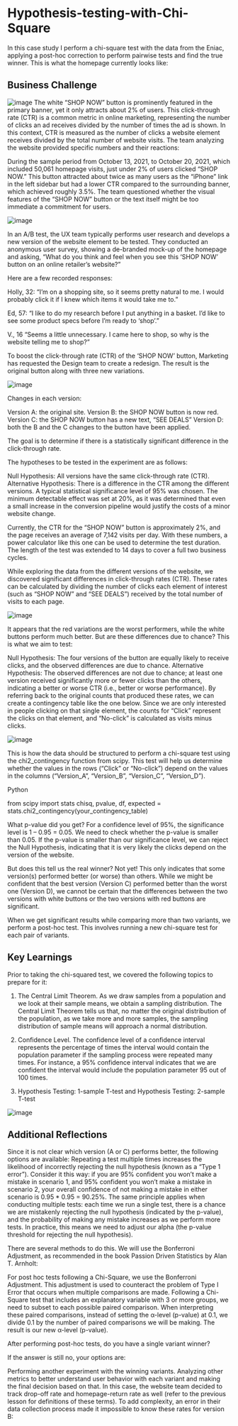 # Hypothesis-testing-with-Chi-Square
In this case study I perform a chi-square test with the data from the Eniac, applying a post-hoc correction to perform pairwise tests and find the true winner.
This is what the homepage currently looks like:

## Business Challenge
![image](https://github.com/user-attachments/assets/477e91b6-3eca-4681-8a72-cafe2a4fc677)
The white “SHOP NOW” button is prominently featured in the primary banner, yet it only attracts about 2% of users. This click-through rate (CTR) is a common metric in online marketing, representing the number of clicks an ad receives divided by the number of times the ad is shown. In this context, CTR is measured as the number of clicks a website element receives divided by the total number of website visits. The team analyzing the website provided specific numbers and their reactions:

During the sample period from October 13, 2021, to October 20, 2021, which included 50,061 homepage visits, just under 2% of users clicked “SHOP NOW.” This button attracted about twice as many users as the “iPhone” link in the left sidebar but had a lower CTR compared to the surrounding banner, which achieved roughly 3.5%. The team questioned whether the visual features of the “SHOP NOW” button or the text itself might be too immediate a commitment for users.

![image](https://github.com/user-attachments/assets/470dfd2f-3f34-4cc8-892f-288487f14324)

In an A/B test, the UX team typically performs user research and develops a new version of the website element to be tested. They conducted an anonymous user survey, showing a de-branded mock-up of the homepage and asking, “What do you think and feel when you see this ‘SHOP NOW’ button on an online retailer’s website?” 

Here are a few recorded responses:

Holly, 32:
“I’m on a shopping site, so it seems pretty natural to me. I would probably click it if I knew which items it would take me to.”

Ed, 57:
“I like to do my research before I put anything in a basket. I’d like to see some product specs before I’m ready to ‘shop’.”

V., 16
“Seems a little unnecessary. I came here to shop, so why is the website telling me to shop?”

To boost the click-through rate (CTR) of the ‘SHOP NOW’ button, Marketing has requested the Design team to create a redesign. The result is the original button along with three new variations.

![image](https://github.com/user-attachments/assets/4aa42928-4fd1-439d-8d1a-5c50b2e20423)

Changes in each version:

Version A: the original site.
Version B: the SHOP NOW button is now red.
Version C: the SHOP NOW button has a new text, “SEE DEALS”
Version D: both the B and the C changes to the button have been applied.

The goal is to determine if there is a statistically significant difference in the click-through rate.

The hypotheses to be tested in the experiment are as follows:

Null Hypothesis: All versions have the same click-through rate (CTR).
Alternative Hypothesis: There is a difference in the CTR among the different versions.
A typical statistical significance level of 95% was chosen. The minimum detectable effect was set at 20%, as it was determined that even a small increase in the conversion pipeline would justify the costs of a minor website change.

Currently, the CTR for the “SHOP NOW” button is approximately 2%, and the page receives an average of 7,142 visits per day. With these numbers, a power calculator like this one can be used to determine the test duration. The length of the test was extended to 14 days to cover a full two business cycles.

While exploring the data from the different versions of the website, we discovered significant differences in click-through rates (CTR). These rates can be calculated by dividing the number of clicks each element of interest (such as “SHOP NOW” and “SEE DEALS”) received by the total number of visits to each page.


![image](https://github.com/user-attachments/assets/fcd1a448-bdae-4316-9454-56dcfb385ee4)


It appears that the red variations are the worst performers, while the white buttons perform much better. But are these differences due to chance? This is what we aim to test:

Null Hypothesis: The four versions of the button are equally likely to receive clicks, and the observed differences are due to chance.
Alternative Hypothesis: The observed differences are not due to chance; at least one version received significantly more or fewer clicks than the others, indicating a better or worse CTR (i.e., better or worse performance).
By referring back to the original counts that produced these rates, we can create a contingency table like the one below. Since we are only interested in people clicking on that single element, the counts for “Click” represent the clicks on that element, and “No-click” is calculated as visits minus clicks.

![image](https://github.com/user-attachments/assets/2387e55d-e108-4648-9305-5e74cb313fb1)

This is how the data should be structured to perform a chi-square test using the chi2_contingency function from scipy. This test will help us determine whether the values in the rows (“Click” or “No-click”) depend on the values in the columns (“Version_A”, “Version_B”, “Version_C”, “Version_D”).

Python

from scipy import stats
chisq, pvalue, df, expected = stats.chi2_contingency(your_contingency_table)

What p-value did you get? For a confidence level of 95%, the significance level is 1 – 0.95 = 0.05. We need to check whether the p-value is smaller than 0.05. If the p-value is smaller than our significance level, we can reject the Null Hypothesis, indicating that it is very likely the clicks depend on the version of the website.

But does this tell us the real winner? Not yet! This only indicates that some version(s) performed better (or worse) than others. While we might be confident that the best version (Version C) performed better than the worst one (Version D), we cannot be certain that the differences between the two versions with white buttons or the two versions with red buttons are significant.

When we get significant results while comparing more than two variants, we perform a post-hoc test. This involves running a new chi-square test for each pair of variants.

## Key Learnings

Prior to taking the chi-squared test, we covered the following topics to prepare for it:

1. The Central Limit Theorem. As we draw samples from a population and we look at their sample means, we obtain a sampling distribution. The Central Limit Theorem tells us that, no matter the original distribution of the population, as we take more and more samples, the sampling distribution of sample means will approach a normal distribution.
  
2. Confidence Level. The confidence level of a confidence interval represents the percentage of times the interval would contain the population parameter if the sampling process were repeated many times. For instance, a 95% confidence interval indicates that we are confident the interval would include the population parameter 95 out of 100 times.

3. Hypothesis Testing: 1-sample T-test and Hypothesis Testing: 2-sample T-test

![image](https://github.com/user-attachments/assets/161e56ae-4e79-42fb-974f-65ac363435b4)

## Additional Reflections

Since it is not clear which version (A or C) performs better, the following options are available: Repeating a test multiple times increases the likelihood of incorrectly rejecting the null hypothesis (known as a “Type 1 error”). Consider it this way: if you are 95% confident you won’t make a mistake in scenario 1, and 95% confident you won’t make a mistake in scenario 2, your overall confidence of not making a mistake in either scenario is 0.95 * 0.95 = 90.25%. The same principle applies when conducting multiple tests: each time we run a single test, there is a chance we are mistakenly rejecting the null hypothesis (indicated by the p-value), and the probability of making any mistake increases as we perform more tests. In practice, this means we need to adjust our alpha (the p-value threshold for rejecting the null hypothesis).

There are several methods to do this. We will use the Bonferroni Adjustment, as recommended in the book Passion Driven Statistics by Alan T. Arnholt:

For post hoc tests following a Chi-Square, we use the Bonferroni Adjustment. This adjustment is used to counteract the problem of Type I Error that occurs when multiple comparisons are made. Following a Chi-Square test that includes an explanatory variable with 3 or more groups, we need to subset to each possible paired comparison. When interpreting these paired comparisons, instead of setting the α-level (p-value) at 0.1, we divide 0.1 by the number of paired comparisons we will be making. The result is our new α-level (p-value).

After performing post-hoc tests, do you have a single variant winner?

If the answer is still no, your options are:

Performing another experiment with the winning variants.
Analyzing other metrics to better understand user behavior with each variant and making the final decision based on that.
In this case, the website team decided to track drop-off rate and homepage-return rate as well (refer to the previous lesson for definitions of these terms). To add complexity, an error in their data collection process made it impossible to know these rates for version B:
